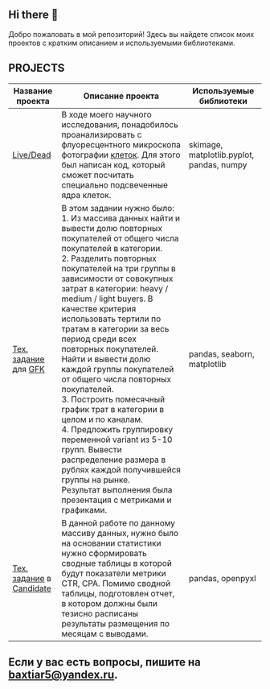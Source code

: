 ## Hi there 👋
Добро пожаловать в мой репозиторий! Здесь вы найдете список моих проектов с кратким описанием и используемыми библиотеками.
## PROJECTS
| Название проекта | Описание проекта | Используемые библиотеки |
|------------------|------------------|-------------------------|
| [Live/Dead](https://github.com/bahti21/nanobiolab/blob/2750e3c97d0a92352ae02e9a0c540c1d2434fd4f/%D0%BF%D0%BE%D0%B4%D1%81%D1%87%D0%B5%D1%82%20%D0%BA%D0%BB%D0%B5%D1%82%D0%BE%D0%BA%20%D1%81%20%D0%B8%D0%B7%D0%BE%D0%B1%D1%80%D0%B0%D0%B6%D0%B5%D0%BD%D0%B8%D1%8F%20%D0%BC%D0%B8%D0%BA%D1%80%D0%BE%D1%81%D0%BA%D0%BE%D0%BF%D0%B0.ipynb)       | В ходе моего научного исследования, понадобилось проанализировать с флуоресцентного микроскопа фотографии [клеток](https://lh3.googleusercontent.com/proxy/_z0p8hk_a1r95Qmor90qBv3QXm3jRoeFQJgLzdyM7EmW4NBxJcGReRidtskcgFnya01ud24oLAzqDVUEKOViEz83JQbalwhpw4-7fM7mz7Z1mD05K2n-oInAgUD4NVY). Для этого был написан код, который сможет посчитать специально подсвеченные ядра клеток. | skimage, matplotlib.pyplot, pandas, numpy |
| [Тех. задание](https://github.com/bahti21/tech_specifications_for_work/blob/b2a092775080ce2be8e7f7e8630c8daffab6d407/GFK_%D1%82%D0%B5%D1%81%D1%82%D0%BE%D0%B2%D0%BE%D0%B5_%D0%A5%D0%B0%D0%BC%D0%B8%D1%82%D0%BE%D0%B2.ipynb) для [GFK](https://www.gfk.com/ru/home)| В этом задании нужно было: <br> 1. Из массива данных найти и вывести долю повторных покупателей от общего числа покупателей в категории. <br> 2. Разделить повторных покупателей на три группы в зависимости от совокупных затрат в категории: heavy / medium / light buyers. В качестве критерия использовать тертили по тратам в категории за весь период среди всех повторных покупателей. Найти и вывести долю каждой группы покупателей от общего числа повторных покупателей. <br> 3. Построить помесячный график трат в категории в целом и по каналам. <br> 4. Предложить группировку переменной variant из 5-10 групп. Вывести распределение размера в рублях каждой получившейся группы на рынке. <br> Результат выполнения была презентация с метриками и графиками.    | pandas, seaborn, matplotlib  |
|[Тех. задание](https://github.com/bahti21/tech_specifications_for_work/blob/b2a092775080ce2be8e7f7e8630c8daffab6d407/%D0%A5%D0%B0%D0%BC%D0%B8%D1%82%D0%BE%D0%B2_%D0%A2%D0%B5%D1%81%D1%82%D0%BE%D0%B2%D0%BE%D0%B5_BWG.ipynb) в [Candidate](https://hh.ru/employer/9472604)| В данной работе по данному массиву данных, нужно было на основании статистики нужно сформировать сводные таблицы в которой будут показатели метрики CTR, CPA. Помимо сводной таблицы, подготовлен отчет, в котором должны были тезисно расписаны результаты размещения по месяцам с выводами.| pandas, openpyxl |.

## Если у вас есть вопросы, пишите на [baxtiar5@yandex.ru](mailto:baxtiar5@yandex.ru). 
